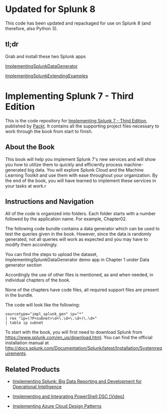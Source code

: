 # Updated for Splunk 8
This code has been updated and repackaged for use on Splunk 8 (and therefore, also Python 3).

## tl;dr
Grab and install these two Splunk apps

[ImplementingSplunkDataGenerator](https://github.com/danaiello/Implementing-Splunk-7-Third-Edition-updated-for-Splunk-8/raw/master/releases/ImplementingSplunkDataGenerator_200.spl)

[ImplementingSplunkExtendingExamples](https://github.com/danaiello/Implementing-Splunk-7-Third-Edition-updated-for-Splunk-8/raw/master/releases/ImplementingSplunkExtendingExamples_200.spl)


# Implementing Splunk 7 - Third Edition
This is the code repository for [Implementing Splunk 7 - Third Edition](https://www.packtpub.com/big-data-and-business-intelligence/implementing-splunk-7-third-edition?utm_source=github&utm_medium=repository&utm_campaign=9781788836289), published by [Packt](https://www.packtpub.com/?utm_source=github). It contains all the supporting project files necessary to work through the book from start to finish.
## About the Book
This book will help you implement Splunk 7's new services and will show you how to utilize them to quickly and efficiently process machine-generated big data. You will explore Splunk Cloud and the Machine Learning Toolkit and use them with ease throughout your organization. By the end of the book, you will have learned to implement these services in your tasks at work.r
## Instructions and Navigation
All of the code is organized into folders. Each folder starts with a number followed by the application name. For example, Chapter02.

The following code bundle contains a data generator which can be used to test the queries given in the book. However, since the data is randomly generated, not all queries will work as expected and you may have to modify them accordingly.

You can find the steps to upload the dataset, ImplementingSplunkDataGenerator demo app in Chapter 1 under Data generator section

Accordingly the use of other files is mentioned, as and when needed, in individual chapters of the book.

None of the chapters have code files, all required support files are present in the bundle.

The code will look like the following:
```
sourcetype="impl_splunk_gen" ip="*"
| rex "ip=(?P<subnet>\d+\.\d+\.\d+)\.\d+"
| table ip subnet
```

To start with the book, you will first need to download Splunk from https://www.splunk.com/en_us/download.html.
You can find the official installation manual at http://docs.splunk.com/Documentation/Splunk/latest/Installation/Systemrequirements.

## Related Products
* [Implementing Splunk: Big Data Reporting and Development for Operational Intelligence](https://www.packtpub.com/big-data-and-business-intelligence/implementing-splunk-big-data-reporting-and-development-operationa?utm_source=github&utm_medium=repository&utm_campaign=9781849693288)

* [Implementing and Integrating PowerShell DSC [Video]](https://www.packtpub.com/networking-and-servers/implementing-and-integrating-powershell-dsc-video?utm_source=github&utm_medium=repository&utm_campaign=9781788477598)

* [Implementing Azure Cloud Design Patterns](https://www.packtpub.com/virtualization-and-cloud/implementing-azure-cloud-design-patterns?utm_source=github&utm_medium=repository&utm_campaign=9781788393362)
